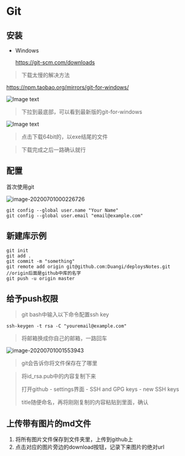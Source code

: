 # Git

## 安装

- Windows

  https://git-scm.com/downloads

> 下载太慢的解决方法

https://npm.taobao.org/mirrors/git-for-windows/

![Image text]([https://raw.githubusercontent.com/Duangi/deploysNotes/master/Git.assets/%E5%AE%89%E8%A3%85-1.png](https://raw.githubusercontent.com/Duangi/deploysNotes/master/Git.assets/安装-1.png))

> 下拉到最底部，可以看到最新版的git-for-windows

![Image text]([https://raw.githubusercontent.com/Duangi/deploysNotes/master/Git.assets/%E5%AE%89%E8%A3%85-2.png](https://raw.githubusercontent.com/Duangi/deploysNotes/master/Git.assets/安装-2.png))

> 点击下载64bit的，以exe结尾的文件

> 下载完成之后一路确认就行



## 配置

首次使用git

![image-20200701000226726](D:\Material\Notes\deploysNotes\Git.assets\image-20200701000226726.png)

```
git config --global user.name "Your Name"
git config --global user.email "email@example.com"
```



## 新建库示例

```
git init
git add .
git commit -m "something"
git remote add origin git@github.com:Duangi/deploysNotes.git
//origin后面是github中库的名字
git push -u origin master
```



## 给予push权限

> git bash中输入以下命令配置ssh key

```ssh-keygen -t rsa -C "youremail@example.com"```

>  将邮箱换成你自己的邮箱，一路回车

![image-20200701001553943](D:\Material\Notes\deploysNotes\Git.assets\image-20200701001553943.png)

> git会告诉你将文件保存在了哪里

> 将id_rsa.pub中的内容复制下来
>
> 打开github - settings界面 - SSH and GPG keys - new SSH keys
>
> title随便命名，再将刚刚复制的内容粘贴到里面，确认



## 上传带有图片的md文件

1. 将所有图片文件保存到文件夹里，上传到github上
2. 点击对应的图片旁边的download按钮，记录下来图片的绝对url